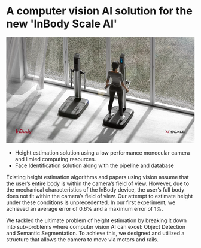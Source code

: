# A computer vision AI solution for the new 'InBody Scale AI'

![](./icons/inbody-scale-ai.png)

- Height estimation solution using a low performance monocular camera and limied computing resources.
- Face Identification solution along with the pipeline and database

Existing height estimation algorithms and papers using vision assume that the user’s entire body is within the camera’s field of view. However, due to the mechanical characteristics of the InBody device, the user’s full body does not fit within the camera’s field of view. Our attempt to estimate height under these conditions is unprecedented. In our first experiment, we achieved an average error of 0.6% and a maximum error of 1%.

We tackled the ultimate problem of height estimation by breaking it down into sub-problems where computer vision AI can excel: Object Detection and Semantic Segmentation. To achieve this, we designed and utilized a structure that allows the camera to move via motors and rails.
